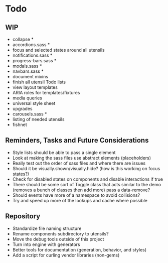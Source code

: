 
# Todo

## WIP
- collapse *
- accordions.sass *
- focus and selected states around all utensils
- notifications.sass *
- progress-bars.sass *
- modals.sass *
- navbars.sass *
- document mixins
- finish all utensil Todo lists
- view layout templates
- ARIA roles for templates/fixtures
- media queries
- universal style sheet
- upgrades
- carousels.sass *
- listing of needed utensils
- fishnet

## Reminders, Tasks and Future Considerations
- Style lists should be able to pass a single element
- Look at making the sass files use abstract elements (placeholders)
- Really test out the order of sass files and where there are issues
- Should it be visually.shown/visually.hide? (how is this working on
  focus states?)
- Check for disabled states on components and disable interactions if
  true
- There should be some sort of Toggle class that acts similar to the
  demo (removes a bunch of classes then add more) pass a data-remove?
- Should events have more of a namespace to avoid collisions?
- Try and speed up more of the lookups and cache where possible

## Repository
- Standardize file naming structure
- Rename components subdirectory to utensils?
- Move the debug tools outside of this project
- Turn into engine with generators
- Better tools for documentation (generation, behavior, and styles)
- Add a script for curling vendor libraries (non-gems)

